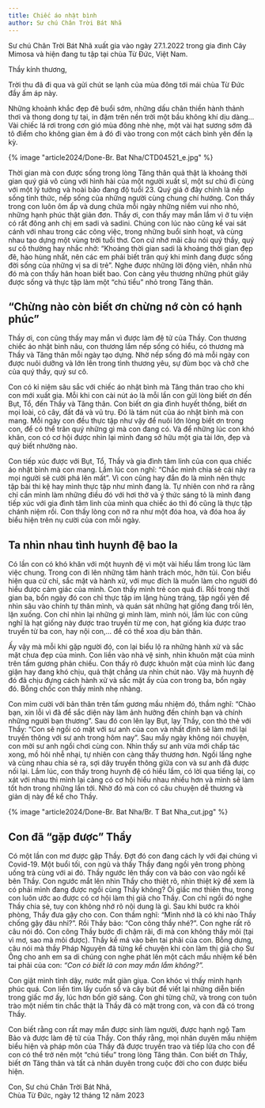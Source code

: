 ```yaml
---
title: Chiếc áo nhật bình
author: Sư chú Chân Trời Bát Nhã
---
```


<div class="editors-preface"><p>Sư chú Chân Trời Bát Nhã xuất gia vào ngày 27.1.2022 trong gia đình Cây Mimosa và hiện đang tu tập tại chùa Từ Đức, Việt Nam.</p></div>

Thầy kính thương,

Trời thu đã đi qua và gửi chút se lạnh của mùa đông tới mái chùa Từ Đức đầy ấm áp này.

Những khoảnh khắc đẹp đẽ buổi sớm, những dấu chân thiền hành thảnh thơi và thong dong tự tại, in đậm trên nền trời một bầu không khí dịu dàng… Vài chiếc lá rơi trong cơn gió mùa đông nhè nhẹ, một vài hạt sương sớm đã tô điểm cho không gian êm ả đó đi vào trong con một cách bình yên đến lạ kỳ.

{% image "article2024/Done-Br. Bat Nha/CTD04521_e.jpg" %}

Thời gian mà con được sống trong lòng Tăng thân quả thật là khoảng thời gian quý giá vô cùng với hình hài của một người xuất sĩ, một sư chú đi cùng với một lý tưởng và hoài bão đang độ tuổi 23. Quý giá ở đây chính là nếp sống tỉnh thức, nếp sống của những người cùng chung chí hướng. Con thấy trong con luôn ôm ấp và dung chứa mỗi ngày những niềm vui nho nhỏ, những hạnh phúc thật giản đơn. Thầy ơi, con thấy may mắn lắm vì ở tu viện có rất đông anh chị em sadi và sadini. Chúng con lúc nào cũng kề vai sát cánh với nhau trong các công việc, trong những buổi sinh hoạt, và cùng nhau tạo dựng một vùng trời tuổi thơ. Con cứ nhớ mãi câu nói quý thầy, quý sư cô thường hay nhắc nhở: “Khoảng thời gian sadi là khoảng thời gian đẹp đẽ, hào hùng nhất, nên các em phải biết trân quý khi mình đang được sống đời sống của những vị sa di trẻ”. Nghe được những lời động viên, nhắn nhủ đó mà con thấy hân hoan biết bao. Con càng yêu thương những phút giây được sống và thực tập làm một “chú tiểu” nhỏ trong Tăng thân.

## “Chừng nào còn biết ơn chừng nớ còn có hạnh phúc”

Thầy ơi, con cũng thấy may mắn vì được làm đệ tử của Thầy. Con thương chiếc áo nhật bình nâu, con thương lắm nếp sống có hiểu, có thương mà Thầy và Tăng thân mỗi ngày tạo dựng. Nhờ nếp sống đó mà mỗi ngày con được nuôi dưỡng và lớn lên trong tình thương yêu, sự đùm bọc và chở che của quý thầy, quý sư cô.

Con có kỉ niệm sâu sắc với chiếc áo nhật bình mà Tăng thân trao cho khi con mới xuất gia. Mỗi khi con cài nút áo là mỗi lần con gửi lòng biết ơn đến Bụt, Tổ, đến Thầy và Tăng thân. Con biết ơn gia đình huyết thống, biết ơn mọi loài, cỏ cây, đất đá và vũ trụ. Đó là tám nút của áo nhật bình mà con mang. Mỗi ngày con đều thực tập như vậy để nuôi lớn lòng biết ơn trong con, để có thể trân quý những gì mà con đang có. Và để những lúc con khó khăn, con có cơ hội được nhìn lại mình đang sở hữu một gia tài lớn, đẹp và quý biết nhường nào.

Con tiếp xúc được với Bụt, Tổ, Thầy và gia đình tâm linh của con qua chiếc áo nhật bình mà con mang. Lắm lúc con nghĩ: “Chắc mình chia sẻ cái này ra mọi người sẽ cười phá lên mất”. Vì con cũng hay đắn đo là mình nên thực tập bài thi kệ hay mình thực tập như mình đang là. Tự nhiên con nhớ ra rằng chỉ cần mình làm những điều đó với hơi thở và ý thức sáng tỏ là mình đang tiếp xúc với gia đình tâm linh của mình qua chiếc áo thì đó cũng là thực tập chánh niệm rồi. Con thấy lòng con nở ra như một đóa hoa, và đóa hoa ấy biểu hiện trên nụ cười của con mỗi ngày.

## Ta nhìn nhau tình huynh đệ bao la

Có lần con có khó khăn với một huynh đệ vì một vài hiểu lầm trong lúc làm việc chung. Trong con đi lên những tâm hành trách móc, hờn tủi. Con biểu hiện qua cử chỉ, sắc mặt và hành xử, với mục đích là muốn làm cho người đó hiểu được cảm giác của mình. Con thấy mình trẻ con quá đi. Rồi trong thời gian ba, bốn ngày đó con chỉ thực tập im lặng hùng tráng, tập ngồi yên để nhìn sâu vào chính tự thân mình, và quán sát những hạt giống đang trồi lên, lặn xuống. Con chỉ nhìn lại những gì mình làm, mình nói, lắm lúc con cũng nghĩ là hạt giống này được trao truyền từ mẹ con, hạt giống kia được trao truyền từ ba con, hay nội con,… để có thể xoa dịu bản thân.

Ấy vậy mà mỗi khi gặp người đó, con lại biểu lộ ra những hành xử và sắc mặt chưa đẹp của mình. Con liền vào nhà vệ sinh, nhìn khuôn mặt của mình trên tấm gương phản chiếu. Con thấy rõ được khuôn mặt của mình lúc đang giận hay đang khó chịu, quả thật chẳng ưa nhìn chút nào. Vậy mà huynh đệ đó đã chịu đựng cách hành xử và sắc mặt ấy của con trong ba, bốn ngày đó. Bỗng chốc con thấy mình nhẹ nhàng.

<!-- 
{% image "article2024/Done-Br. Bat Nha/CTD04445.jpg" %} -->

Con mỉm cười với bản thân trên tấm gương mầu nhiệm đó, thầm nghĩ: “Chào bạn, xin lỗi vì đã để sắc diện này làm ảnh hưởng đến chính bạn và chính những người bạn thương”. Sau đó con lên lạy Bụt, lạy Thầy, con thỏ thẻ với Thầy: “Con sẽ ngồi có mặt với sư anh của con và nhất định sẽ làm mới lại truyền thông với sư anh trong hôm nay”. Sau mấy ngày không nói chuyện, con mời sư anh ngồi chơi cùng con. Nhìn thấy sư anh vừa mới chấp tác xong, mồ hôi nhễ nhại, tự nhiên con càng thấy thương hơn. Ngồi lắng nghe và cùng nhau chia sẻ ra, sợi dây truyền thông giữa con và sư anh đã được nối lại. Lắm lúc, con thấy trong huynh đệ có hiểu lầm, có lời qua tiếng lại, cọ xát với nhau thì mình lại càng có cơ hội hiểu nhau nhiều hơn và mình sẽ làm tốt hơn trong những lần tới. Nhờ đó mà con có câu chuyện dễ thương và giản dị này để kể cho Thầy.

<div class="removeTopMarginInFollowingElem"></div>

{% image "article2024/Done-Br. Bat Nha/Br. T Bat Nha_cut.jpg" %}

## Con đã “gặp được” Thầy

Có một lần con mơ được gặp Thầy. Đợt đó con đang cách ly với đại chúng vì Covid-19. Một buổi tối, con ngủ và thấy Thầy đang ngồi yên trong phòng uống trà cùng với ai đó. Thầy ngước lên thấy con và bảo con vào ngồi kế bên Thầy. Con ngước mắt lên nhìn Thầy cho thiệt rõ, nhìn thiệt kỹ để xem là có phải mình đang được ngồi cùng Thầy không? Ôi giấc mơ thiên thu, trong con luôn ước ao được có cơ hội làm thị giả cho Thầy. Con chỉ ngồi đó nghe Thầy chia sẻ, tuy con không nhớ rõ nội dung là gì. Sau khi bước ra khỏi phòng, Thầy đưa gậy cho con. Con thầm nghĩ: “Mình nhớ là có khi nào Thầy chống gậy đâu nhỉ?”. Rồi Thầy bảo: “Con cõng thầy nhé?”. Con nghe rất rõ câu nói đó. Con cõng Thầy bước đi chậm rãi, đi mà con không thấy mỏi (tại vì mơ, sao mà mỏi được). Thầy kề má vào bên tai phải của con. Bỗng dưng, câu nói mà thầy Pháp Nguyện đã từng kể chuyện khi còn làm thị giả cho Sư Ông cho anh em sa di chúng con nghe phát lên một cách mầu nhiệm kế bên tai phải của con: *“Con có biết là con may mắn lắm không?”.*

Con giật mình tỉnh dậy, nước mắt giàn giụa. Con khóc vì thấy mình hạnh phúc quá. Con liền tìm lấy cuốn sổ và cây bút để viết lại những diễn biến trong giấc mơ ấy, lúc hơn bốn giờ sáng. Con ghi từng chữ, và trong con tuôn trào một niềm tin chắc thật là Thầy đã có mặt trong con, và con đã có trong Thầy.

Con biết rằng con rất may mắn được sinh làm người, được hạnh ngộ Tam Bảo và được làm đệ tử của Thầy. Con thấy rằng, mọi nhân duyên mầu nhiệm biểu hiện và pháp môn của Thầy đã được truyền trao và tiếp lửa cho con để con có thể trở nên một “chú tiểu” trong lòng Tăng thân. Con biết ơn Thầy, biết ơn Tăng thân và tất cả nhân duyên trong cuộc đời cho con được biểu hiện.


<p class="signoff"><span class="signoff-lvl-1">Con, Sư chú Chân Trời Bát Nhã,</span><br/>
<span class="signoff-lvl-2">Chùa Từ Đức, ngày 12 tháng 12 năm 2023</span></p>
